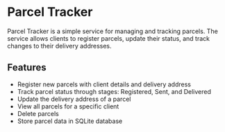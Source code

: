 # Parcel Tracker

Parcel Tracker is a simple service for managing and tracking parcels. The service allows clients to register parcels, update their status, and track changes to their delivery addresses.

## Features

- Register new parcels with client details and delivery address
- Track parcel status through stages: Registered, Sent, and Delivered
- Update the delivery address of a parcel
- View all parcels for a specific client
- Delete parcels
- Store parcel data in SQLite database
